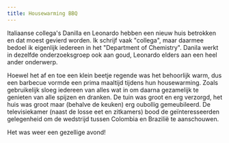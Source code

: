 ```yaml
---
title: Housewarming BBQ
---
```

Italiaanse collega's Danilla en Leonardo hebben een nieuw huis betrokken en dat moest gevierd worden. Ik schrijf vaak "collega", maar daarmee bedoel ik eigenlijk iedereen in het "Department of Chemistry". Danila werkt in dezelfde onderzoeksgroep ook aan goud, Leonardo elders aan een heel ander onderwerp.

Hoewel het af en toe een klein beetje regende was het behoorlijk warm, dus een barbecue vormde een prima maaltijd tijdens hun housewarming. Zoals gebruikelijk sloeg iedereen van alles wat in om daarna gezamelijk te genieten van alle spijzen en dranken. De tuin was groot en erg verzorgd, het huis was groot maar (behalve de keuken) erg oubollig gemeubileerd. De televisiekamer (naast de losse eet en zitkamers) bood de geïnteresseerden gelegenheid om de wedstrijd tussen Colombia en Brazilië te aanschouwen.

Het was weer een gezellige avond!